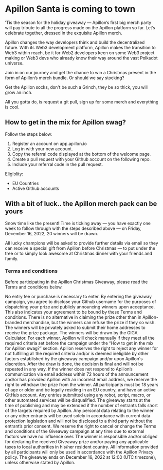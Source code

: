 # Apillon Santa is coming to town

’Tis the season for the holiday giveaway — Apillon’s first big merch party will pay tribute to all the progress made on the Apillon platform so far. Let’s celebrate together, dressed in the exquisite Apillon merch.

Apillon changes the way developers think and build the decentralized future. With its Web3 development platform, Apillon makes the transition to Web3 within reach, be it for Web2 developers keen on some Web3 project making or Web3 devs who already know their way around the vast Polkadot universe.

Join in on our journey and get the chance to win a Christmas present in the form of Apillon’s merch bundle. Or should we say stocking?


Get the Apillon socks,
don't be such a Grinch,
they be so thick,
you will grow an inch.

All you gotta do,
is request a git pull,
sign up for some merch
and everything is cool.

## How to get in the mix for Apillon swag?
Follow the steps below:

1. Register an account on app.apillon.io
2. Log in with your new account.
3. Copy the referral code displayed at the bottom of the welcome page.
4. Create a pull request with your Github account on the following repo.
5. Include your referral code in the pull request.

Eligiblity:
- EU Countries
- Active Github accounts

## With a bit of luck.. the Apillon merch pack can be yours

Snow time like the present! Time is ticking away — you have exactly one week to follow through with the steps described above — on Friday, December 16, 2022, 20 winners will be drawn.

All lucky champions will be asked to provide further details via email so they can receive a special gift from Apillon before Christmas — to put under the tree or to simply look awesome at Christmas dinner with your friends and family.


### Terms and conditions

Before participating in the Apillon Christmas Giveaway, please read the Terms and conditions below.

No entry fee or purchase is necessary to enter.
By entering the giveaway campaign, you agree to disclose your Github username for the purposes of dispatching your prize and publicly announcing winners upon acceptance. This also indicates your agreement to be bound by these Terms and conditions.
There is no alternative in claiming the prize other than in Apillon-branded merchandise, but the winners can refuse the prize if they so wish. The winners will be privately asked to submit their home addresses to receive the prize package.
The winners will be drawn by the GIGA Calculator. For each winner, Apillon will check manually if they meet all the required criteria set before the campaign under the “How to get in the mix for Apillon swag?” section. Apillon reserves the right to reject any winner for not fulfilling all the required criteria and/or is deemed ineligible by other factors established by the giveaway campaign and/or upon Apillon's discretion. After the draw is done, the decision is final and will not be repeated in any way.
If the winner does not respond to Apillon’s communication via email address within 72 hours of the announcement and/or has provided Apillon with an incorrect email address, we reserve the right to withdraw the prize from the winner.
All participants must be 18 years of age or older and be legally residing in an EU country, and have an active GitHub account.
Any entries submitted using any robot, script, macro, or other automated services will be disqualified.
The giveaway starts at the time of publishing and may be extended if the number of entrants falls short of the targets required by Apillon.
Any personal data relating to the winner or any other entrants will be used solely in accordance with current data protection legislation and will not be disclosed to a third party without the entrant’s prior consent.
We reserve the right to cancel or change the Terms and conditions of the Giveaway campaign at any time due to external factors we have no influence over.
The winner is responsible and/or obliged for declaring the received Giveaway prize and/or paying any applicable taxes to local authorities in his/her resident country.
All information provided by all participants will only be used in accordance with the Apillon Privacy policy.
The giveaway ends on December 16, 2022 at 12:00 (UTC timezone), unless otherwise stated by Apillon.
